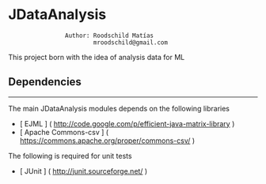 # JDataAnalysis
                    Author: Roodschild Matías
                            mroodschild@gmail.com
This project born with the idea of analysis data for ML

## Dependencies
-----------------------------------------

The main JDataAnalysis modules depends on the following libraries

- [ EJML          ]  ( http://code.google.com/p/efficient-java-matrix-library )
- [ Apache Commons-csv          ]  ( https://commons.apache.org/proper/commons-csv/ )

The following is required for unit tests

- [ JUnit   ]       ( http://junit.sourceforge.net/                           )
